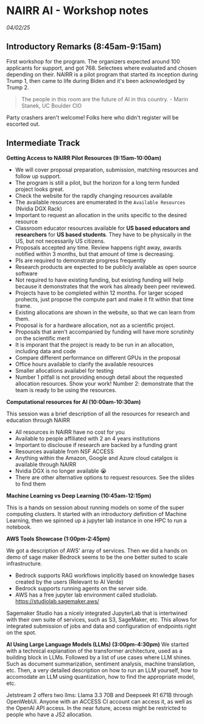 # NAIRR AI - Workshop notes

_04/02/25_
## Introductory Remarks (8:45am-9:15am)

First workshop for the program. The organizers expected around 100 applicants for support, and got 768. Selectees where evaluated and chosen depending on their.
NAIRR is a pilot program that started its inception during Trump 1, then came to life during Biden and it's been acknowledged by Trump 2.

> The people in this room are the future of AI in this country. - Marin Stanek, UC Boulder CIO

Party crashers aren't welcome! Folks here who didn't register will be escorted out.

## Intermediate Track

__Getting Access to NAIRR Pilot Resources (9:15am-10:00am)__ 

- We will cover proposal preparation, submission, matching resources and follow up support.
- The program is still a pilot, but the horizon for a long term funded project looks great.
- Check the website for the rapdly changing resources available
- The available resources are enumerated in the `Available Resources` (Nvidia DGX Rack)
- Important to request an allocation in the units specific to the desired resource
- Classroom educator resources available for __US based educators and researchers__ for __US based students__. They have to be physically in the US, but not necessarily US citizens.
- Proposals accepted any time. Review happens right away, awards notified within 3 months, but that amount of time is decreasing.
- PIs are required to demonstrate progress frequently
- Research products are expected to be publicly available as open source software
- Not required to have existing funding, but existing funding will help because it demonstrates that the work has already been peer reviewed.
- Projects have to be completed within 12 months. For larger scoped prohects, just propose the compute part and make it fit within that time frame.
- Existing allocations are shown in the website, so that we can learn from them.
- Proposal is for a hardware allocation, not as a scientific project.
- Proposals that aren't accompanied by funding will have more scrutinity on the scientific merit
- It is imporant that the project is ready to be run in an allocation, including data and code
- Compare different performance on different GPUs in the proposal
- Office hours available to clarify the available resources
- Smaller allocations availabel for testing
- Number 1 pitfall is not providing enough detail about the requested allocation resources. Show your work! Number 2: demonstrate that the team is ready to be using the resources.

__Computational resources for AI (10:00am-10:30am)__

This session was a brief description of all the resources for research and education through NAIRR

- All resources in NAIRR have no cost for you
- Available to people affiliated with 2 an 4 years institutions
- Important to disclouse if research are backed by a funding grant
- Resources available from NSF ACCESS
- Anything within the Amazon, Google and Azure cloud catalgos is available through NAIRR
- Nvidia DGX is no longer available 😭
- There are other alternative options to request resources. See the slides to find them

__Machine Learning vs Deep Learning (10:45am-12:15pm)__

This is a hands on session about running models on some of the super computing clusters. It started with an introductory definition of Machine Learning, then we spinned up a jupyter lab instance in one HPC to run a notebook.

__AWS Tools Showcase (1:00pm-2:45pm)__

We got a description of AWS' array of services. Then we did a hands on demo of sage maker
Bedrock seems to be the one better suited to scale infrastructure.
- Bedrock supports RAG workflows implicitly based on knowledge bases created by the users (Relevant to AI Verde)
- Bedrock supports running agents on the server side.
- AWS has a free jupyter lab environment called studiolab. https://studiolab.sagemaker.aws/

Sagemaker Studio has a nicely integrated JupyterLab that is intertwined with their own suite of services, such as S3, SageMaker, etc. This allows for integrated submission of jobs and data and configuration of endpoints right on the spot.

__AI Using Large Language Models (LLMs) (3:00pm-4:30pm)__
We started with a technical explanation of the transformer architecture, used as a building block in LLMs.
Followed by a list of use cases where LLM shines. Such as document summarization, sentiment analysis, machine translation, etc.
Then, a very detailed description on how to run an LLM yourself, how to accomodate an LLM using quantization, how to find the appropriate model, etc.

Jetstream 2 offers two llms: Llama 3.3 70B and Deepseek R1 671B through OpenWebUI. Anyone with an ACCESS CI account can access it, as well as the OpenAI API access. In the near future, access might be restricted to people who have a JS2 allocation.

